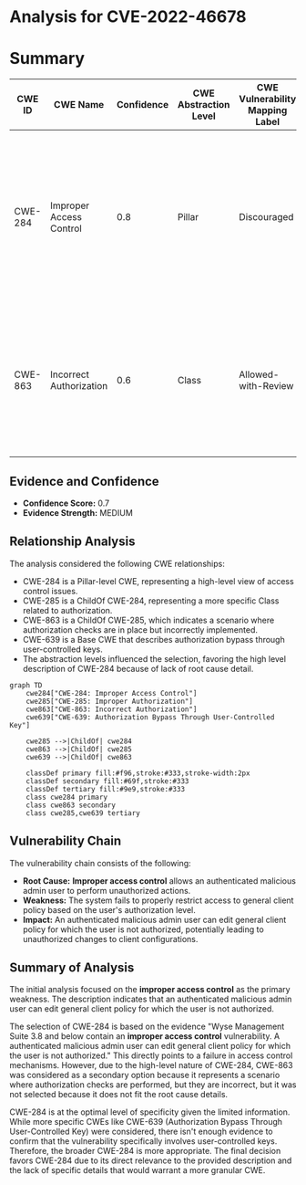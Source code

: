 # Analysis for CVE-2022-46678

# Summary
| CWE ID | CWE Name | Confidence | CWE Abstraction Level | CWE Vulnerability Mapping Label | CWE-Vulnerability Mapping Notes |
|---|---|---|---|---|---|
| CWE-284 | Improper Access Control | 0.8 | Pillar | Discouraged | The description indicates a general access control issue, but without sufficient detail to pinpoint a more specific Base or Variant CWE. |
| CWE-863 | Incorrect Authorization | 0.6 | Class | Allowed-with-Review | This CWE is a more specific child of CWE-284 and describes the scenario where authorization checks are performed but are incorrect. |

## Evidence and Confidence

*   **Confidence Score:** 0.7
*   **Evidence Strength:** MEDIUM

## Relationship Analysis
The analysis considered the following CWE relationships:
  - CWE-284 is a Pillar-level CWE, representing a high-level view of access control issues.
  - CWE-285 is a ChildOf CWE-284, representing a more specific Class related to authorization.
  - CWE-863 is a ChildOf CWE-285, which indicates a scenario where authorization checks are in place but incorrectly implemented.
  - CWE-639 is a Base CWE that describes authorization bypass through user-controlled keys.
  - The abstraction levels influenced the selection, favoring the high level description of CWE-284 because of lack of root cause detail.

```mermaid
graph TD
    cwe284["CWE-284: Improper Access Control"]
    cwe285["CWE-285: Improper Authorization"]
    cwe863["CWE-863: Incorrect Authorization"]
    cwe639["CWE-639: Authorization Bypass Through User-Controlled Key"]

    cwe285 -->|ChildOf| cwe284
    cwe863 -->|ChildOf| cwe285
    cwe639 -->|ChildOf| cwe863
    
    classDef primary fill:#f96,stroke:#333,stroke-width:2px
    classDef secondary fill:#69f,stroke:#333
    classDef tertiary fill:#9e9,stroke:#333
    class cwe284 primary
    class cwe863 secondary
    class cwe285,cwe639 tertiary
```

## Vulnerability Chain
The vulnerability chain consists of the following:
  - **Root Cause:** **Improper access control** allows an authenticated malicious admin user to perform unauthorized actions.
  - **Weakness:** The system fails to properly restrict access to general client policy based on the user's authorization level.
  - **Impact:** An authenticated malicious admin user can edit general client policy for which the user is not authorized, potentially leading to unauthorized changes to client configurations.

## Summary of Analysis
The initial analysis focused on the **improper access control** as the primary weakness. The description indicates that an authenticated malicious admin user can edit general client policy for which the user is not authorized.

The selection of CWE-284 is based on the evidence "Wyse Management Suite 3.8 and below contain an **improper access control** vulnerability. A authenticated malicious admin user can edit general client policy for which the user is not authorized." This directly points to a failure in access control mechanisms. However, due to the high-level nature of CWE-284, CWE-863 was considered as a secondary option because it represents a scenario where authorization checks are performed, but they are incorrect, but it was not selected because it does not fit the root cause details.

CWE-284 is at the optimal level of specificity given the limited information. While more specific CWEs like CWE-639 (Authorization Bypass Through User-Controlled Key) were considered, there isn't enough evidence to confirm that the vulnerability specifically involves user-controlled keys. Therefore, the broader CWE-284 is more appropriate.
The final decision favors CWE-284 due to its direct relevance to the provided description and the lack of specific details that would warrant a more granular CWE.